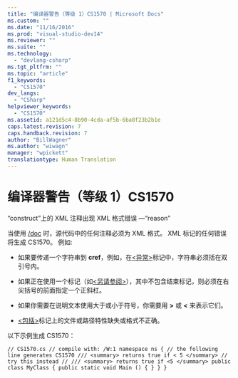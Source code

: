 ```yaml
---
title: "编译器警告（等级 1）CS1570 | Microsoft Docs"
ms.custom: ""
ms.date: "11/16/2016"
ms.prod: "visual-studio-dev14"
ms.reviewer: ""
ms.suite: ""
ms.technology: 
  - "devlang-csharp"
ms.tgt_pltfrm: ""
ms.topic: "article"
f1_keywords: 
  - "CS1570"
dev_langs: 
  - "CSharp"
helpviewer_keywords: 
  - "CS1570"
ms.assetid: a121d5c4-8b90-4cda-af5b-6ba8f23b2b1e
caps.latest.revision: 7
caps.handback.revision: 7
author: "BillWagner"
ms.author: "wiwagn"
manager: "wpickett"
translationtype: Human Translation
---
```

# 编译器警告（等级 1）CS1570
“construct”上的 XML 注释出现 XML 格式错误 —“reason”  
  
 当使用 [\/doc](../../csharp/language-reference/compiler-options/doc-compiler-option.md) 时，源代码中的任何注释必须为 XML 格式。 XML 标记的任何错误将生成 CS1570。 例如:  
  
-   如果要传递一个字符串到 **cref**，例如，在[\<异常\>](../../csharp/programming-guide/xmldoc/exception.md)标记中，字符串必须括在双引号内。  
  
-   如果正在使用一个标记（如[\<另请参阅\>](../../csharp/programming-guide/xmldoc/seealso.md)），其中不包含结束标记，则必须在右尖括号的前面指定一个正斜杠。  
  
-   如果你需要在说明文本使用大于或小于符号，你需要用 **&gt;** 或 **&lt;** 来表示它们。  
  
-   [\<包括\>](../../csharp/programming-guide/xmldoc/include.md)标记上的文件或路径特性缺失或格式不正确。  
  
 以下示例生成 CS1570：  
  
```  
// CS1570.cs // compile with: /W:1 namespace ns { // the following line generates CS1570 /// <summary> returns true if < 5 </summary> // try this instead // /// <summary> returns true if <5 </summary> public class MyClass { public static void Main () { } } }  
```